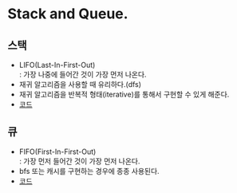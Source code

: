 # Stack and Queue. 

## 스택  
- LIFO(Last-In-First-Out)   
  : 가장 나중에 들어간 것이 가장 먼저 나온다.    
- 재귀 알고리즘을 사용할 때 유리하다.(dfs)    
- 재귀 알고리즘을 반복적 형태(iterative)를 통해서 구현할 수 있게 해준다.  
- [코드](https://github.com/stellakang/PS/blob/master/practice-code/stack.cpp)  

## 큐  
- FIFO(First-In-First-Out)  
  : 가장 먼저 들어간 것이 가장 먼저 나온다.  
- bfs 또는 캐시를 구현하는 경우에 종종 사용된다.  
- [코드](https://github.com/stellakang/PS/blob/master/practice-code/queue.cpp)  

  
